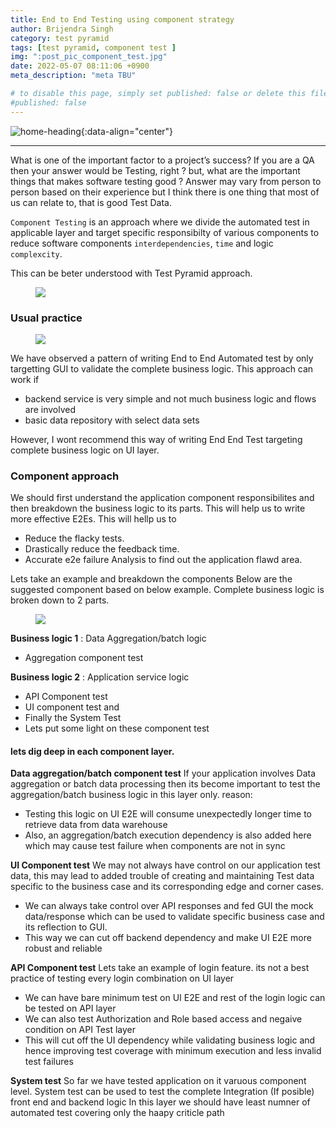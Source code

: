 ```yaml
---
title: End to End Testing using component strategy
author: Brijendra Singh
category: test pyramid
tags: [test pyramid, component test ]
img: ":post_pic_component_test.jpg"
date: 2022-05-07 08:11:06 +0900
meta_description: "meta TBU"

# to disable this page, simply set published: false or delete this file
#published: false
---
```

![home-heading](https://user-images.githubusercontent.com/19272137/167252693-6cf22b96-ac75-4c78-829a-c48305bdc177.png){:data-align="center"}
***
<!-- outline-start -->

What is one of the important factor to a project’s success? If you are a QA then your answer would be Testing, right ? but, what are the important things that makes software testing good ? Answer may vary from person to person based on their experience but I think there is one thing that most of us can relate to, that is good Test Data.

<!-- outline-end -->
`Component Testing` is an approach where we divide the automated test in applicable layer and target specific responsibilty of various components to reduce software components `interdependencies`, `time` and logic `complexcity`.

This can be beter understood with Test Pyramid approach.
<figure>
	<a href="https://user-images.githubusercontent.com/19272137/140619113-02b42a32-ca5f-4149-bad4-86c6d20dc1b3.png"><img src="https://user-images.githubusercontent.com/19272137/140619113-02b42a32-ca5f-4149-bad4-86c6d20dc1b3.png"></a>
</figure>

### Usual practice
<figure>
	<a href="https://user-images.githubusercontent.com/19272137/140619562-209459dc-baf5-457d-852c-f79b564fbf51.png"><img src="https://user-images.githubusercontent.com/19272137/140619562-209459dc-baf5-457d-852c-f79b564fbf51.png"></a>
</figure>

We have observed a pattern of writing End to End Automated test by only targetting GUI to validate the complete business logic. 
This approach can work if
- backend service is very simple and not much business logic and flows are involved
- basic data repository with select data sets

However, I wont recommend this way of writing End End Test targeting complete business logic on UI layer.

### Component approach
We should first understand the application component responsibilites and then breakdown the business logic to its parts. This will help us to write more effective E2Es.
This will hellp us to
- Reduce the flacky tests.
- Drastically reduce the feedback time.
- Accurate e2e failure Analysis to find out the application flawd area.

Lets take an example and breakdown the components
Below are the suggested component based on below example. Complete business logic is broken down to 2 parts.
<figure>
	<a href="https://user-images.githubusercontent.com/19272137/140618659-9edba9f8-2e68-47a1-bba3-9b045b6c12cb.png"><img src="https://user-images.githubusercontent.com/19272137/140618659-9edba9f8-2e68-47a1-bba3-9b045b6c12cb.png"></a>
</figure>

**Business logic 1** : Data Aggregation/batch logic
- Aggregation component test

**Business logic 2** : Application service logic
- API Component test
- UI component test and
- Finally the System Test
- Lets put some light on these component test

#### lets dig deep in each component layer.

**Data aggregation/batch component test** 
If your application involves Data aggregation or batch data processing then its become important to test the aggregation/batch business logic in this layer only.
reason:
- Testing this logic on UI E2E will consume unexpectedly longer time to retrieve data from data warehouse
- Also, an aggregation/batch execution dependency is also added here which may cause test failure when components are not in sync

**UI Component test** 
We may not always have control on our application test data, this may lead to added trouble of creating and maintaining Test data specific to the business case and its corresponding edge and corner cases.
- We can always take control over API responses and fed GUI the mock data/response which can be used to validate specific business case and its reflection to GUI.
- This way we can cut off backend dependency and make UI E2E more robust and reliable

**API Component test** 
Lets take an example of login feature. its not a best practice of testing every login combination on UI layer
- We can have bare minimum test on UI E2E and rest of the login logic can be tested on API layer
- We can also test Authorization and Role based access and negaive condition on API Test layer
- This will cut off the UI dependency while validating business logic and hence improving test coverage with minimum execution and less invalid test failures

**System test** 
So far we have tested application on it varuous component level. System test can be used to test the complete Integration (If posible) front end and backend logic In this layer we should have least numner of automated test covering only the haapy criticle path
